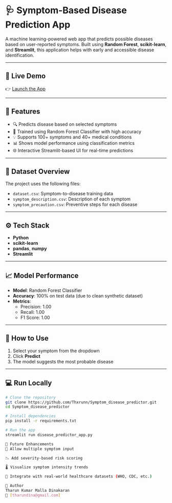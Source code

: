 # 🩺 Symptom-Based Disease Prediction App

A machine learning-powered web app that predicts possible diseases based on user-reported symptoms. Built using **Random Forest**, **scikit-learn**, and **Streamlit**, this application helps with early and accessible disease identification.

---

## 🚀 Live Demo

👉 [Launch the App](https://thxrunn-symptom-disease-predictor-disease-predictor-app-qpk6mi.streamlit.app/)  


---

## 📌 Features

- 🔍 Predicts disease based on selected symptoms
- 🧠 Trained using Random Forest Classifier with high accuracy
- 💡 Supports 100+ symptoms and 40+ medical conditions
- 📊 Shows model performance using classification metrics
- 🌐 Interactive Streamlit-based UI for real-time predictions

---

## 📂 Dataset Overview

The project uses the following files:
- `dataset.csv`: Symptom-to-disease training data  
- `symptom_description.csv`: Description of each symptom  
- `symptom_precaution.csv`: Preventive steps for each disease  


---

## ⚙️ Tech Stack

- **Python**  
- **scikit-learn**  
- **pandas**, **numpy**  
- **Streamlit**

---

## 📈 Model Performance

- **Model**: Random Forest Classifier  
- **Accuracy**: 100% on test data (due to clean synthetic dataset)  
- **Metrics**:  
  - Precision: 1.00  
  - Recall: 1.00  
  - F1 Score: 1.00  

---

## 🧪 How to Use

1. Select your symptom from the dropdown
2. Click **Predict**
3. The model suggests the most probable disease

---

## 💻 Run Locally

```bash
# Clone the repository
git clone https://github.com/Thxrunn/Symptom_disease_predictor.git
cd Symptom_disease_predictor

# Install dependencies
pip install -r requirements.txt

# Run the app
streamlit run disease_predictor_app.py

🌱 Future Enhancements
🔄 Allow multiple symptom input

📉 Add severity-based risk scoring

🌡️ Visualize symptom intensity trends

📡 Integrate with real-world healthcare datasets (WHO, CDC, etc.)

👤 Author
Tharun Kumar Malla Dinakaran
📧 [tharundina@gmail.com]
